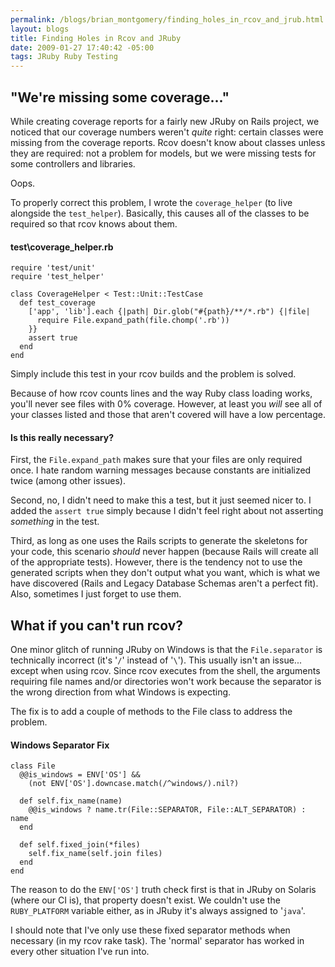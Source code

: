 ```yaml
--- 
permalink: /blogs/brian_montgomery/finding_holes_in_rcov_and_jrub.html
layout: blogs
title: Finding Holes in Rcov and JRuby
date: 2009-01-27 17:40:42 -05:00
tags: JRuby Ruby Testing
---
```

## "We're missing some coverage..."

While creating coverage reports for a fairly new JRuby on Rails project, we noticed that our coverage numbers weren't _quite_ right: certain classes were missing from the coverage reports. Rcov doesn't know about classes unless they are required: not a problem for models, but we were missing tests for some controllers and libraries.

Oops.

To properly correct this problem, I wrote the `coverage_helper` (to live alongside the `test_helper`).  Basically, this causes all of the classes to be required so that rcov knows about them.

#### test\coverage_helper.rb

    require 'test/unit'
    require 'test_helper'

    class CoverageHelper < Test::Unit::TestCase
      def test_coverage
        ['app', 'lib'].each {|path| Dir.glob("#{path}/**/*.rb") {|file| 
          require File.expand_path(file.chomp('.rb'))
        }}
        assert true
      end
    end

Simply include this test in your rcov builds and the problem is solved.  

Because of how rcov counts lines and the way Ruby class loading works, you'll never see files with 0% coverage.  However, at least you *will* see all of your classes listed and those that aren't covered will have a low percentage.

#### Is this really necessary?

First, the `File.expand_path` makes sure that your files are only required once.  I hate random warning messages because constants are initialized twice (among other issues).

Second, no, I didn't need to make this a test, but it just seemed nicer to.  I added the  `assert true` simply because I didn't feel right about not asserting *something* in the test.  

Third, as long as one uses the Rails scripts to generate the skeletons for your code, this scenario *should* never happen (because Rails will create all of the appropriate tests).  However, there is the tendency not to use the generated scripts when they don't output what you want, which is what we have discovered (Rails and Legacy Database Schemas aren't a perfect fit).  Also, sometimes I just forget to use them.

## What if you can't run rcov?

One minor glitch of running JRuby on Windows is that the `File.separator` is technically incorrect (it's '`/`' instead of '`\`').  This usually isn't an issue... except when using rcov.  Since rcov executes from the shell, the arguments requiring file names and/or directories won't work because the separator is the wrong direction from what Windows is expecting.

The fix is to add a couple of methods to the File class to address the problem.

#### Windows Separator Fix

    class File
      @@is_windows = ENV['OS'] && 
        (not ENV['OS'].downcase.match(/^windows/).nil?)
    
      def self.fix_name(name)
        @@is_windows ? name.tr(File::SEPARATOR, File::ALT_SEPARATOR) : name
      end
      
      def self.fixed_join(*files)
        self.fix_name(self.join files)
      end
    end

The reason to do the `ENV['OS']` truth check first is that in JRuby on Solaris (where our CI is), that property doesn't exist. We couldn't use the `RUBY_PLATFORM` variable either, as in JRuby it's always assigned to '`java`'.

I should note that I've only use these fixed separator methods when necessary (in my rcov rake task).  The 'normal' separator has worked in every other situation I've run into.
 
